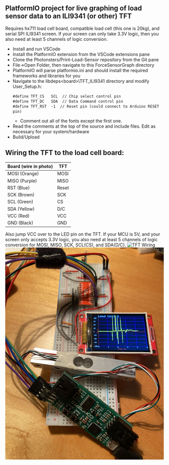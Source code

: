 ## PlatformIO project for live graphing of load sensor data to an ILI9341 (or other) TFT
Requires hx711 load cell board, compatible load cell (this one is 20kg), and serial SPI ILI9341 screen.  If your screen can only take 3.3V logic, then you also need at least 5 channels of logic conversion.

- Install and run VSCode
- Install the PlatformIO extension from the VSCode extensions pane
- Clone the Photonsters/Print-Load-Sensor repository from the Git pane
- File->Open Folder, then navigate to this ForceSensorGraph directory
- PlatformIO will parse platformio.ini and should install the required frameworks and libraries for you
- Navigate to the libdeps\<board>\TFT_ILI9341 directory and modify User_Setup.h:
  ```
  #define TFT_CS   SCL  // Chip select control pin
  #define TFT_DC   SDA  // Data Command control pin
  #define TFT_RST  -1  // Reset pin (could connect to Arduino RESET pin)
  ```
  - Comment out all of the fonts except the first one.
- Read the comments at the top of the source and include files.  Edit as necessary for your system/hardware
- Build/Upload

## Wiring the TFT to the load cell board:

| Board (wire in photo) | TFT |
| ------- | ----- |
| MOSI (Orange)  | MOSI |
| MISO (Purple)  | MISO |
| RST (Blue) | Reset |
| SCK (Brown) | SCK |
| SCL (Green) | CS |
| SDA (Yellow) | D/C |
| VCC (Red) | VCC |
| GND (Black) | GND |

Also jump VCC over to the LED pin on the TFT. If your MCU is 5V, and your screen only accepts 3.3V logic, you also need at least 5 channels of logic conversion for MOSI, MISO, SCK, SCL(CS), and SDA(D/C).
![TFT Wiring](test/InkedTFT.jpg)
![TFT Load Cell Graphing](test/Breadboard.jpeg)
